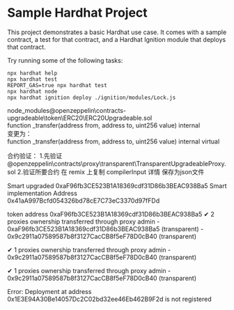 # Sample Hardhat Project

This project demonstrates a basic Hardhat use case. It comes with a sample contract, a test for that contract, and a Hardhat Ignition module that deploys that contract.

Try running some of the following tasks:

```shell
npx hardhat help
npx hardhat test
REPORT_GAS=true npx hardhat test
npx hardhat node
npx hardhat ignition deploy ./ignition/modules/Lock.js
```
node_modules\@openzeppelin\contracts-upgradeable\token\ERC20\ERC20Upgradeable.sol
<br>
function _transfer(address from, address to, uint256 value) internal
<br>
变更为：
<br>
function _transfer(address from, address to, uint256 value) internal virtual

合约验证：
1.先验证
@openzeppelin\contracts\proxy\transparent\TransparentUpgradeableProxy.sol
2.验证所要合约
在 remix 上复制 compilerInput 详情 保存为json文件


Smart upgraded 0xaF96fb3CE523B1A18369cdf31D86b3BEAC938Ba5
Smart implementation Address 0x41aA997Bcfd054326bd78cE7C73eC3370d97fFDd

token address  0xaF96fb3CE523B1A18369cdf31D86b3BEAC938Ba5
✔ 2 proxies ownership transferred through proxy admin
    - 0xaF96fb3CE523B1A18369cdf31D86b3BEAC938Ba5 (transparent)
    - 0x9c2911a07589587b8f3127CacCB8f5eF78D0cB40 (transparent)


✔ 1 proxies ownership transferred through proxy admin
    - 0x9c2911a07589587b8f3127CacCB8f5eF78D0cB40 (transparent)

✔ 1 proxies ownership transferred through proxy admin
    - 0x9c2911a07589587b8f3127CacCB8f5eF78D0cB40 (transparent)

Error: Deployment at address 0x1E3E94A30Be14057Dc2C02bd32ee46Eb462B9F2d is not registered